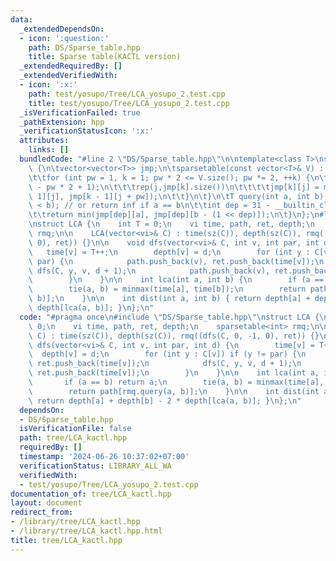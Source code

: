 ```yaml
---
data:
  _extendedDependsOn:
  - icon: ':question:'
    path: DS/Sparse_table.hpp
    title: Sparse table(KACTL version)
  _extendedRequiredBy: []
  _extendedVerifiedWith:
  - icon: ':x:'
    path: test/yosupo/Tree/LCA_yosupo_2.test.cpp
    title: test/yosupo/Tree/LCA_yosupo_2.test.cpp
  _isVerificationFailed: true
  _pathExtension: hpp
  _verificationStatusIcon: ':x:'
  attributes:
    links: []
  bundledCode: "#line 2 \"DS/Sparse_table.hpp\"\n\ntemplate<class T>\nstruct sparsetable\
    \ {\n\tvector<vector<T>> jmp;\n\tsparsetable(const vector<T>& V) : jmp(1, V) {\n\
    \t\tfor (int pw = 1, k = 1; pw * 2 <= V.size(); pw *= 2, ++k) {\n\t\t\tjmp.emplace_back(V.size()\
    \ - pw * 2 + 1);\n\t\t\trep(j,jmp[k].size())\n\t\t\t\tjmp[k][j] = min(jmp[k -\
    \ 1][j], jmp[k - 1][j + pw]);\n\t\t}\n\t}\n\tT query(int a, int b) {\n\t\tassert(a\
    \ < b); // or return inf if a == b\n\t\tint dep = 31 - __builtin_clz(b - a);\n\
    \t\treturn min(jmp[dep][a], jmp[dep][b - (1 << dep)]);\n\t}\n};\n#line 3 \"tree/LCA_kactl.hpp\"\
    \nstruct LCA {\n    int T = 0;\n    vi time, path, ret, depth;\n    sparsetable<int>\
    \ rmq;\n\n    LCA(vector<vi>& C) : time(sz(C)), depth(sz(C)), rmq((dfs(C, 0, -1,\
    \ 0), ret)) {}\n\n    void dfs(vector<vi>& C, int v, int par, int d) {\n     \
    \   time[v] = T++;\n        depth[v] = d;\n        for (int y : C[v]) if (y !=\
    \ par) {\n            path.push_back(v), ret.push_back(time[v]);\n           \
    \ dfs(C, y, v, d + 1);\n            path.push_back(v), ret.push_back(time[v]);\n\
    \        }\n    }\n\n    int lca(int a, int b) {\n        if (a == b) return a;\n\
    \        tie(a, b) = minmax(time[a], time[b]);\n        return path[rmq.query(a,\
    \ b)];\n    }\n\n    int dist(int a, int b) { return depth[a] + depth[b] - 2 *\
    \ depth[lca(a, b)]; }\n};\n"
  code: "#pragma once\n#include \"DS/Sparse_table.hpp\"\nstruct LCA {\n    int T =\
    \ 0;\n    vi time, path, ret, depth;\n    sparsetable<int> rmq;\n\n    LCA(vector<vi>&\
    \ C) : time(sz(C)), depth(sz(C)), rmq((dfs(C, 0, -1, 0), ret)) {}\n\n    void\
    \ dfs(vector<vi>& C, int v, int par, int d) {\n        time[v] = T++;\n      \
    \  depth[v] = d;\n        for (int y : C[v]) if (y != par) {\n            path.push_back(v),\
    \ ret.push_back(time[v]);\n            dfs(C, y, v, d + 1);\n            path.push_back(v),\
    \ ret.push_back(time[v]);\n        }\n    }\n\n    int lca(int a, int b) {\n \
    \       if (a == b) return a;\n        tie(a, b) = minmax(time[a], time[b]);\n\
    \        return path[rmq.query(a, b)];\n    }\n\n    int dist(int a, int b) {\
    \ return depth[a] + depth[b] - 2 * depth[lca(a, b)]; }\n};\n"
  dependsOn:
  - DS/Sparse_table.hpp
  isVerificationFile: false
  path: tree/LCA_kactl.hpp
  requiredBy: []
  timestamp: '2024-06-26 10:37:02+07:00'
  verificationStatus: LIBRARY_ALL_WA
  verifiedWith:
  - test/yosupo/Tree/LCA_yosupo_2.test.cpp
documentation_of: tree/LCA_kactl.hpp
layout: document
redirect_from:
- /library/tree/LCA_kactl.hpp
- /library/tree/LCA_kactl.hpp.html
title: tree/LCA_kactl.hpp
---
```

